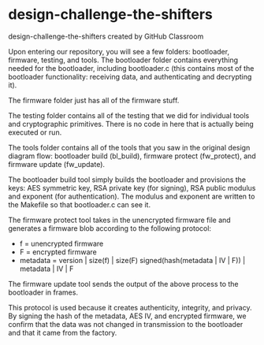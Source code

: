 # design-challenge-the-shifters
design-challenge-the-shifters created by GitHub Classroom

Upon entering our repository, you will see a few folders: bootloader, firmware, testing, and tools. The bootloader folder contains everything needed for the 
bootloader, including bootloader.c (this contains most of the bootloader functionality: receiving data, and authenticating and decrypting it).

The firmware folder just has all of the firmware stuff.

The testing folder contains all of the testing that we did for individual tools and cryptographic primitives. There is no code in here that is actually being 
executed or run.

The tools folder contains all of the tools that you saw in the original design diagram flow: bootloader build (bl_build), firmware protect (fw_protect), 
and firmware update (fw_update).

The bootloader build tool simply builds the bootloader and provisions the keys: AES symmetric key, RSA private key (for signing), RSA public modulus and 
exponent (for authentication). The modulus and exponent are written to the Makefile so that bootloader.c can see it.

The firmware protect tool takes in the unencrypted firmware file and generates a firmware blob according to the following protocol:

 - f = unencrypted firmware
 - F = encrypted firmware
 - metadata = version | size(f) | size(F)
signed(hash(metadata | IV | F)) | metadata | IV | F

The firmware update tool sends the output of the above process to the bootloader in frames.

This protocol is used because it creates authenticity, integrity, and privacy. By signing the hash of the metadata, AES IV, and encrypted firmware, we confirm 
that the data was not changed in transmission to the bootloader and that it came from the factory.
